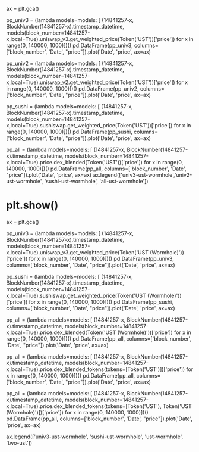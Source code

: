 ax = plt.gca()

pp_univ3 = (lambda models=models: [ (14841257-x, BlockNumber(14841257-x).timestamp_datetime, models(block_number=14841257-x,local=True).uniswap_v3.get_weighted_price(Token('UST'))['price']) for x in range(0, 140000, 1000)])()
pd.DataFrame(pp_univ3, columns=['block_number', 'Date', "price"]).plot('Date', 'price', ax=ax)

pp_univ2 = (lambda models=models: [ (14841257-x, BlockNumber(14841257-x).timestamp_datetime, models(block_number=14841257-x,local=True).uniswap_v2.get_weighted_price(Token('UST'))['price']) for x in range(0, 140000, 1000)])()
pd.DataFrame(pp_univ2, columns=['block_number', 'Date', "price"]).plot('Date', 'price', ax=ax)

pp_sushi = (lambda models=models: [ (14841257-x, BlockNumber(14841257-x).timestamp_datetime, models(block_number=14841257-x,local=True).sushiswap.get_weighted_price(Token('UST'))['price']) for x in range(0, 140000, 1000)])()
pd.DataFrame(pp_sushi, columns=['block_number', 'Date', "price"]).plot('Date', 'price', ax=ax)

pp_all = (lambda models=models: [ (14841257-x, BlockNumber(14841257-x).timestamp_datetime, models(block_number=14841257-x,local=True).price.dex_blended(Token('UST'))['price']) for x in range(0, 140000, 1000)])()
pd.DataFrame(pp_all, columns=['block_number', 'Date', "price"]).plot('Date', 'price', ax=ax)
ax.legend(['univ3-ust-wormhole','univ2-ust-wormhole', 'sushi-ust-wormhole', 'all-ust-wormhole'])

# plt.show()

ax = plt.gca()

pp_univ3 = (lambda models=models: [ (14841257-x, BlockNumber(14841257-x).timestamp_datetime, models(block_number=14841257-x,local=True).uniswap_v3.get_weighted_price(Token('UST (Wormhole)'))['price']) for x in range(0, 140000, 1000)])()
pd.DataFrame(pp_univ3, columns=['block_number', 'Date', "price"]).plot('Date', 'price', ax=ax)

pp_sushi = (lambda models=models: [ (14841257-x, BlockNumber(14841257-x).timestamp_datetime, models(block_number=14841257-x,local=True).sushiswap.get_weighted_price(Token('UST (Wormhole)'))['price']) for x in range(0, 140000, 1000)])()
pd.DataFrame(pp_sushi, columns=['block_number', 'Date', "price"]).plot('Date', 'price', ax=ax)

pp_all = (lambda models=models: [ (14841257-x, BlockNumber(14841257-x).timestamp_datetime, models(block_number=14841257-x,local=True).price.dex_blended(Token('UST (Wormhole)'))['price']) for x in range(0, 140000, 1000)])()
pd.DataFrame(pp_all, columns=['block_number', 'Date', "price"]).plot('Date', 'price', ax=ax)

pp_all = (lambda models=models: [ (14841257-x, BlockNumber(14841257-x).timestamp_datetime, models(block_number=14841257-x,local=True).price.dex_blended_tokens(tokens=[Token('UST')])['price']) for x in range(0, 140000, 1000)])()
pd.DataFrame(pp_all, columns=['block_number', 'Date', "price"]).plot('Date', 'price', ax=ax)

pp_all = (lambda models=models: [ (14841257-x, BlockNumber(14841257-x).timestamp_datetime, models(block_number=14841257-x,local=True).price.dex_blended_tokens(tokens=[Token('UST'), Token('UST (Wormhole)')])['price']) for x in range(0, 140000, 1000)])()
pd.DataFrame(pp_all, columns=['block_number', 'Date', "price"]).plot('Date', 'price', ax=ax)

ax.legend(['univ3-ust-wormhole', 'sushi-ust-wormhole', 'ust-wormhole', 'two-ust'])
